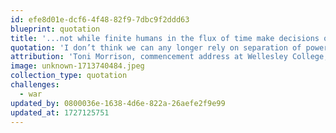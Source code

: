 ```yaml
---
id: efe8d01e-dcf6-4f48-82f9-7dbc9f2ddd63
blueprint: quotation
title: '...not while finite humans in the flux of time make decisions of infinite damage.'
quotation: 'I don’t think we can any longer rely on separation of powers, free speech, religious tolerance or unchallengeable civil liberties as a matter of course. That is, not while finite humans in the flux of time make decisions of infinite damage. Not while finite humans make infinite claims of virtue and unassailable power that are beyond their competence, if not their reach.'
attribution: 'Toni Morrison, commencement address at Wellesley College, 2004'
image: unknown-1713740484.jpeg
collection_type: quotation
challenges:
  - war
updated_by: 0800036e-1638-4d6e-822a-26aefe2f9e99
updated_at: 1727125751
---
```

